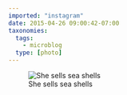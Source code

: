```yaml
---
imported: "instagram"
date: 2015-04-26 09:00:42-07:00
taxonomies:
  tags:
    - microblog
  type: [photo]
---
```

<figure>
  <img src="/media/images/photos/2015/04/50279dfa29e4db11c0b96e16c1e60b69.jpg" title="She sells sea shells"/>
  <figcaption>She sells sea shells</figcaption>
</figure>

